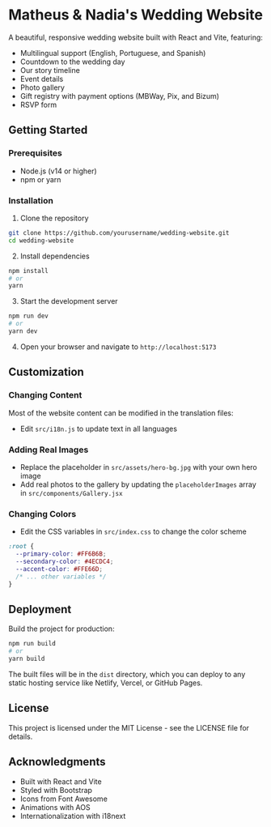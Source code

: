 # Matheus & Nadia's Wedding Website

A beautiful, responsive wedding website built with React and Vite, featuring:

- Multilingual support (English, Portuguese, and Spanish)
- Countdown to the wedding day
- Our story timeline
- Event details
- Photo gallery
- Gift registry with payment options (MBWay, Pix, and Bizum)
- RSVP form

## Getting Started

### Prerequisites

- Node.js (v14 or higher)
- npm or yarn

### Installation

1. Clone the repository
```bash
git clone https://github.com/yourusername/wedding-website.git
cd wedding-website
```

2. Install dependencies
```bash
npm install
# or
yarn
```

3. Start the development server
```bash
npm run dev
# or
yarn dev
```

4. Open your browser and navigate to `http://localhost:5173`

## Customization

### Changing Content

Most of the website content can be modified in the translation files:

- Edit `src/i18n.js` to update text in all languages

### Adding Real Images

- Replace the placeholder in `src/assets/hero-bg.jpg` with your own hero image
- Add real photos to the gallery by updating the `placeholderImages` array in `src/components/Gallery.jsx`

### Changing Colors

- Edit the CSS variables in `src/index.css` to change the color scheme

```css
:root {
  --primary-color: #FF6B6B;
  --secondary-color: #4ECDC4;
  --accent-color: #FFE66D;
  /* ... other variables */
}
```

## Deployment

Build the project for production:

```bash
npm run build
# or
yarn build
```

The built files will be in the `dist` directory, which you can deploy to any static hosting service like Netlify, Vercel, or GitHub Pages.

## License

This project is licensed under the MIT License - see the LICENSE file for details.

## Acknowledgments

- Built with React and Vite
- Styled with Bootstrap
- Icons from Font Awesome
- Animations with AOS
- Internationalization with i18next
